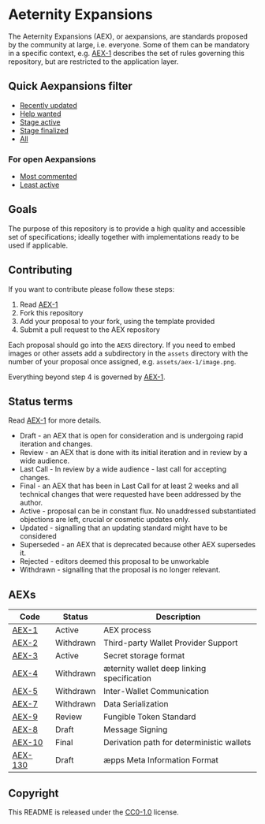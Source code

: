 # Aeternity Expansions

The Aeternity Expansions (AEX), or aexpansions, are standards proposed by the
community at large, i.e. everyone. Some of them can be mandatory in a specific
context, e.g. [AEX-1](https://github.com/aeternity/AEXs/blob/master/AEXS/aex-1.md) describes the set of rules governing this repository, but
are restricted to the application layer.

## Quick Aexpansions filter

- [Recently updated](https://github.com/aeternity/AEXs/issues?q=is%3Aopen+is%3Aissue+sort%3Aupdated-desc)
- [Help wanted](https://github.com/aeternity/AEXs/issues?q=is%3Aopen+label%3A%22help+wanted%22+sort%3Aupdated-desc)
- [Stage active](https://github.com/aeternity/AEXs/issues?q=is%3Aopen+is%3Aissue+label%3Astage%2FActive+sort%3Aupdated-desc) 
- [Stage finalized](https://github.com/aeternity/AEXs/issues?q=is%3Aclosed+is%3Aissue+sort%3Aupdated-desc+label%3Astage%2FFinal)
- [All](https://github.com/aeternity/AEXs/issues?utf8=%E2%9C%93&q=is%3Aissue+label%3AAEXpansion+)

### For open Aexpansions

- [Most commented](https://github.com/aeternity/AEXs/issues?q=is%3Aopen+is%3Aissue+label%3AAEXpansion+sort%3Acomments-desc)
- [Least active](https://github.com/aeternity/AEXs/issues?q=is%3Aopen+is%3Aissue+label%3AAEXpansion+sort%3Aupdated-asc)



## Goals

The purpose of this repository is to provide a high quality and accessible set
of specifications; ideally together with implementations ready to be used if
applicable.


## Contributing

If you want to contribute please follow these steps:

1. Read [AEX-1](https://github.com/aeternity/AEXs/blob/master/AEXS/aex-1.md)
2. Fork this repository
3. Add your proposal to your fork, using the template provided
4. Submit a pull request to the AEX repository

Each proposal should go into the `AEXS` directory. If you need to embed images
or other assets add a subdirectory in the `assets` directory with the number
of your proposal once assigned, e.g. `assets/aex-1/image.png`.

Everything beyond step 4 is governed by [AEX-1](https://github.com/aeternity/AEXs/blob/master/AEXS/aex-1.md).

## Status terms

Read [AEX-1](https://github.com/aeternity/AEXs/blob/master/AEXS/aex-1.md) for more details.

* Draft - an AEX that is open for consideration and is undergoing rapid iteration and changes.
* Review - an AEX that is done with its initial iteration and in review by a wide audience.
* Last Call - In review by a wide audience - last call for accepting changes.
* Final - an AEX  that has been in Last Call for at least 2 weeks and all technical changes that were requested have been addressed by the author.
* Active - proposal can be in constant flux. No unaddressed substantiated objections are left, crucial or cosmetic updates only.
* Updated - signalling that an updating standard might have to be considered
* Superseded - an AEX that is deprecated because other AEX supersedes it.
* Rejected - editors deemed this proposal to be unworkable
* Withdrawn - signalling that the proposal is no longer relevant.

## AEXs

| Code | Status | Description |
| --- | --- | --- |
| [AEX-1](AEXS/aex-1.md)     | Active    | AEX process |
| [AEX-2](AEXS/aex-2.md)     | Withdrawn | Third-party Wallet Provider Support |
| [AEX-3](AEXS/aex-3.md)     | Active    | Secret storage format |
| [AEX-4](AEXS/aex-4.md)     | Withdrawn | æternity wallet deep linking specification |
| [AEX-5](AEXS/aex-5.md)     | Withdrawn | Inter-Wallet Communication |
| [AEX-7](AEXS/aex-7.md)     | Withdrawn | Data Serialization |
| [AEX-9](AEXS/aex-9.md)     | Review    | Fungible Token Standard |
| [AEX-8](AEXS/aex-8.md)     | Draft     | Message Signing |
| [AEX-10](AEXS/aex-10.md)   | Final     | Derivation path for deterministic wallets |
| [AEX-130](AEXS/aex-130.md) | Draft     | æpps Meta Information Format |


## Copyright

This README is released under the
[CC0-1.0](https://creativecommons.org/publicdomain/zero/1.0/) license.
